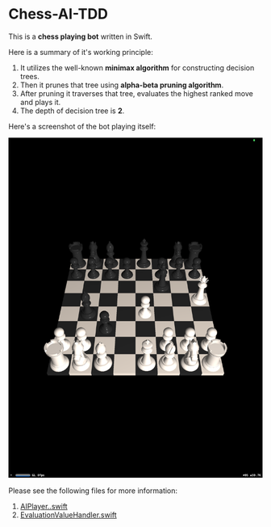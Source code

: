 # Chess-AI-TDD

This is a **chess playing bot** written in Swift.

Here is a summary of it's working principle:

1. It utilizes the well-known **minimax algorithm** for constructing decision trees.
2. Then it prunes that tree using **alpha-beta pruning algorithm**.
3. After pruning it traverses that tree, evaluates the highest ranked move and plays it.
4. The depth of decision tree is **2**.

Here's a screenshot of the bot playing itself:

![Screenshot](https://github.com/AdnanZahid/Chess-AI-TDD/blob/master/Screenshot.png)

Please see the following files for more information:

1. [AIPlayer..swift](https://github.com/AdnanZahid/Chess-AI-TDD/blob/master/SharedResources/Models/AIPlayer.swift)
2. [EvaluationValueHandler.swift](https://github.com/AdnanZahid/Chess-AI-TDD/blob/master/SharedResources/Models/EvaluationValueHandler.swift)